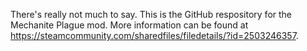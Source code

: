 There's really not much to say.
This is the GitHub respository for the Mechanite Plague mod.
More information can be found at https://steamcommunity.com/sharedfiles/filedetails/?id=2503246357.
